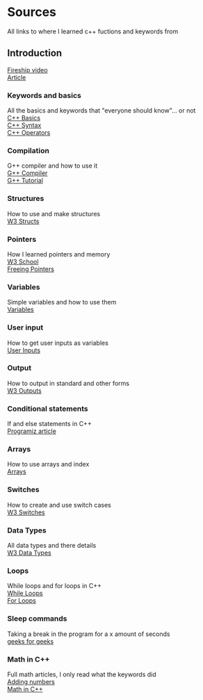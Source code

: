 # Sources
All links to where I learned c++ fuctions and keywords from

## Introduction
[Fireship video](https://www.youtube.com/watch?v=MNeX4EGtR5Y)  
[Article](https://www.geeksforgeeks.org/top-10-reasons-to-learn-c-plus-plus/)

### Keywords and basics
All the basics and keywords that "everyone should know"... or not  
[C++ Basics](https://www.geeksforgeeks.org/cpp-keywords/)  
[C++ Syntax](https://www.w3schools.com/cpp/cpp_syntax.asp)  
[C++ Operators](https://www.w3schools.com/cpp/cpp_operators.asp)

### Compilation
G++ compiler and how to use it  
[G++ Compiler](https://www3.cs.stonybrook.edu/~alee/g++/g++.html)  
[G++ Tutorial](https://www.tutorialspoint.com/How-to-compile-and-run-the-Cplusplus-program)

### Structures
How to use and make structures  
[W3 Structs](https://www.w3schools.com/cpp/cpp_structs.asp)

### Pointers
How I learned pointers and memory  
[W3 School](https://www.w3schools.com/cpp/cpp_pointers.asp)  
[Freeing Pointers](https://www.geeksforgeeks.org/delete-and-free-in-cpp/)

### Variables
Simple variables and how to use them  
[Variables](https://www.w3schools.com/cpp/cpp_variables.asp)

### User input
How to get user inputs as variables  
[User Inputs](https://www.w3schools.com/cpp/cpp_user_input.asp)

### Output
How to output in standard and other forms  
[W3 Outputs](https://www.w3schools.com/cpp/cpp_output.asp)

### Conditional statements
If and else statements in C++  
[Programiz article](https://www.programiz.com/cpp-programming/if-else)

### Arrays
How to use arrays and index  
[Arrays](https://www.w3schools.com/cpp/cpp_arrays.asp)

### Switches
How to create and use switch cases  
[W3 Switches](https://www.w3schools.com/cpp/cpp_switch.asp)

### Data Types
All data types and there details  
[W3 Data Types](https://www.w3schools.com/cpp/cpp_data_types.asp)

### Loops
While loops and for loops in C++  
[While Loops](https://www.w3schools.com/cpp/cpp_while_loop.asp)  
[For Loops](https://www.w3schools.com/cpp/cpp_for_loop.asp)

### Sleep commands
Taking a break in the program for a x amount of seconds  
[geeks for geeks](https://www.geeksforgeeks.org/sleep-function-in-cpp/)

### Math in C++
Full math articles, I only read what the keywords did  
[Adding numbers](https://www.programiz.com/cpp-programming/examples/add-numbers)  
[Math in C++](https://www.w3schools.com/cpp/cpp_math.asp)
